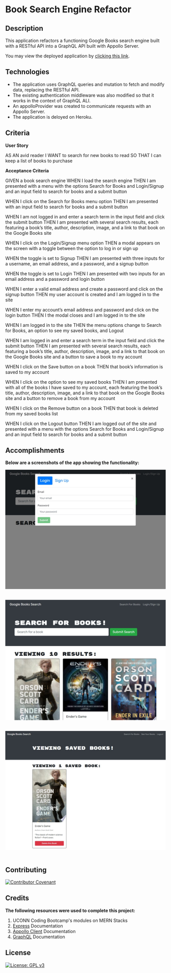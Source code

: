 # Book Search Engine Refactor

## Description

This application refactors a functioning Google Books search engine built with a RESTful API into a GraphQL API built with Appollo Server. 

You may view the deployed application by [clicking this link](https://peaceful-refuge-87466.herokuapp.com/).


## Technologies

- The application uses GraphQL queries and mutation to fetch and modify data, replacing the RESTful API.
- The existing authentication middleware was also modified so that it works in the context of GraphQL ALI.
- An appolloProvider was created to communicate requests with an Appollo Server.
- The application is deloyed on Heroku.

## Criteria

**User Story**

AS AN avid reader
I WANT to search for new books to read
SO THAT I can keep a list of books to purchase

**Acceptance Criteria**

GIVEN a book search engine
WHEN I load the search engine
THEN I am presented with a menu with the options Search for Books and Login/Signup and an input field to search for books and a submit button

WHEN I click on the Search for Books menu option
THEN I am presented with an input field to search for books and a submit button

WHEN I am not logged in and enter a search term in the input field and click the submit button
THEN I am presented with several search results, each featuring a book’s title, author, description, image, and a link to that book on the Google Books site

WHEN I click on the Login/Signup menu option
THEN a modal appears on the screen with a toggle between the option to log in or sign up

WHEN the toggle is set to Signup
THEN I am presented with three inputs for a username, an email address, and a password, and a signup button

WHEN the toggle is set to Login
THEN I am presented with two inputs for an email address and a password and login button

WHEN I enter a valid email address and create a password and click on the signup button
THEN my user account is created and I am logged in to the site

WHEN I enter my account’s email address and password and click on the login button
THEN I the modal closes and I am logged in to the site

WHEN I am logged in to the site
THEN the menu options change to Search for Books, an option to see my saved books, and Logout

WHEN I am logged in and enter a search term in the input field and click the submit button
THEN I am presented with several search results, each featuring a book’s title, author, description, image, and a link to that book on the Google Books site and a button to save a book to my account

WHEN I click on the Save button on a book
THEN that book’s information is saved to my account

WHEN I click on the option to see my saved books
THEN I am presented with all of the books I have saved to my account, each featuring the book’s title, author, description, image, and a link to that book on the Google Books site and a button to remove a book from my account

WHEN I click on the Remove button on a book
THEN that book is deleted from my saved books list

WHEN I click on the Logout button
THEN I am logged out of the site and presented with a menu with the options Search for Books and Login/Signup and an input field to search for books and a submit button  

## Accomplishments 

**Below are a screenshots of the app showing the functionality:**
 
![login view](./client/public/assets/login.jpg)  
<br />

![search results](./client/public/assets/search.jpg)  
<br />

![save books](./client/public/assets/save.jpg)  
<br />

## Contributing

[![Contributor Covenant](https://img.shields.io/badge/Contributor%20Covenant-2.1-4baaaa.svg)](code_of_conduct.md)

## Credits

**The following resources were used to complete this project:**
1. UCONN Coding Bootcamp's modules on MERN Stacks
2. [Express](https://devdocs.io/express/) Documentation 
3. [Appollo Client](https://www.apollographql.com/docs/tutorial/client) Documentation 
4. [GraphQL](https://graphql.org/learn/) Documentation 


## License
[![License: GPL v3](https://img.shields.io/badge/License-GPLv3-blue.svg)](https://www.gnu.org/licenses/gpl-3.0)

